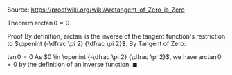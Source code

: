 # 

Source: https://proofwiki.org/wiki/Arctangent_of_Zero_is_Zero

Theorem
$\arctan 0 = 0$


Proof
By definition, $\arctan$ is the inverse of the tangent function's restriction to $\openint {-\dfrac \pi 2} {\dfrac \pi 2}$. 
By Tangent of Zero:

$\tan 0 = 0$
As $0 \in \openint {-\dfrac \pi 2} {\dfrac \pi 2}$, we have $\arctan 0 = 0$ by the definition of an inverse function.
$\blacksquare$






